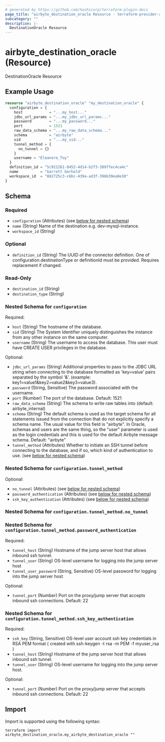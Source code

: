 ```yaml
---
# generated by https://github.com/hashicorp/terraform-plugin-docs
page_title: "airbyte_destination_oracle Resource - terraform-provider-airbyte"
subcategory: ""
description: |-
  DestinationOracle Resource
---
```


# airbyte_destination_oracle (Resource)

DestinationOracle Resource

## Example Usage

```terraform
resource "airbyte_destination_oracle" "my_destination_oracle" {
  configuration = {
    host            = "...my_host..."
    jdbc_url_params = "...my_jdbc_url_params..."
    password        = "...my_password..."
    port            = 1521
    raw_data_schema = "...my_raw_data_schema..."
    schema          = "airbyte"
    sid             = "...my_sid..."
    tunnel_method = {
      no_tunnel = {}
    }
    username = "Eleanore_Toy"
  }
  definition_id = "5c921261-8452-4d14-b2f3-3897fec4ca4c"
  name          = "Garrett Gerhold"
  workspace_id  = "882725c3-c6bc-439a-ad3f-396b39ea0e10"
}
```

<!-- schema generated by tfplugindocs -->
## Schema

### Required

- `configuration` (Attributes) (see [below for nested schema](#nestedatt--configuration))
- `name` (String) Name of the destination e.g. dev-mysql-instance.
- `workspace_id` (String)

### Optional

- `definition_id` (String) The UUID of the connector definition. One of configuration.destinationType or definitionId must be provided. Requires replacement if changed.

### Read-Only

- `destination_id` (String)
- `destination_type` (String)

<a id="nestedatt--configuration"></a>
### Nested Schema for `configuration`

Required:

- `host` (String) The hostname of the database.
- `sid` (String) The System Identifier uniquely distinguishes the instance from any other instance on the same computer.
- `username` (String) The username to access the database. This user must have CREATE USER privileges in the database.

Optional:

- `jdbc_url_params` (String) Additional properties to pass to the JDBC URL string when connecting to the database formatted as 'key=value' pairs separated by the symbol '&'. (example: key1=value1&key2=value2&key3=value3).
- `password` (String, Sensitive) The password associated with the username.
- `port` (Number) The port of the database. Default: 1521
- `raw_data_schema` (String) The schema to write raw tables into (default: airbyte_internal)
- `schema` (String) The default schema is used as the target schema for all statements issued from the connection that do not explicitly specify a schema name. The usual value for this field is "airbyte".  In Oracle, schemas and users are the same thing, so the "user" parameter is used as the login credentials and this is used for the default Airbyte message schema. Default: "airbyte"
- `tunnel_method` (Attributes) Whether to initiate an SSH tunnel before connecting to the database, and if so, which kind of authentication to use. (see [below for nested schema](#nestedatt--configuration--tunnel_method))

<a id="nestedatt--configuration--tunnel_method"></a>
### Nested Schema for `configuration.tunnel_method`

Optional:

- `no_tunnel` (Attributes) (see [below for nested schema](#nestedatt--configuration--tunnel_method--no_tunnel))
- `password_authentication` (Attributes) (see [below for nested schema](#nestedatt--configuration--tunnel_method--password_authentication))
- `ssh_key_authentication` (Attributes) (see [below for nested schema](#nestedatt--configuration--tunnel_method--ssh_key_authentication))

<a id="nestedatt--configuration--tunnel_method--no_tunnel"></a>
### Nested Schema for `configuration.tunnel_method.no_tunnel`


<a id="nestedatt--configuration--tunnel_method--password_authentication"></a>
### Nested Schema for `configuration.tunnel_method.password_authentication`

Required:

- `tunnel_host` (String) Hostname of the jump server host that allows inbound ssh tunnel.
- `tunnel_user` (String) OS-level username for logging into the jump server host
- `tunnel_user_password` (String, Sensitive) OS-level password for logging into the jump server host

Optional:

- `tunnel_port` (Number) Port on the proxy/jump server that accepts inbound ssh connections. Default: 22


<a id="nestedatt--configuration--tunnel_method--ssh_key_authentication"></a>
### Nested Schema for `configuration.tunnel_method.ssh_key_authentication`

Required:

- `ssh_key` (String, Sensitive) OS-level user account ssh key credentials in RSA PEM format ( created with ssh-keygen -t rsa -m PEM -f myuser_rsa )
- `tunnel_host` (String) Hostname of the jump server host that allows inbound ssh tunnel.
- `tunnel_user` (String) OS-level username for logging into the jump server host.

Optional:

- `tunnel_port` (Number) Port on the proxy/jump server that accepts inbound ssh connections. Default: 22

## Import

Import is supported using the following syntax:

```shell
terraform import airbyte_destination_oracle.my_airbyte_destination_oracle ""
```
